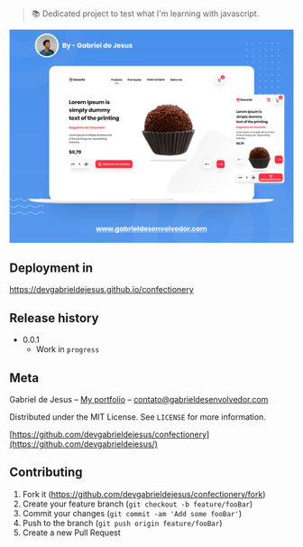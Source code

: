 > 📚 Dedicated project to test what I'm learning with javascript.

![](assets/web-preview.svg)

## Deployment in
https://devgabrieldejesus.github.io/confectionery

## Release history

* 0.0.1
    * Work in `progress`

## Meta

Gabriel de Jesus – [My portfolio](https://www.gabrieldesenvolvedor.com/) – contato@gabrieldesenvolvedor.com

Distributed under the MIT License. See `LICENSE` for more information.

[https://github.com/devgabrieldejesus/confectionery](https://github.com/devgabrieldejesus/)

## Contributing

1. Fork it (<https://github.com/devgabrieldejesus/confectionery/fork>)
2. Create your feature branch (`git checkout -b feature/fooBar`)
3. Commit your changes (`git commit -am 'Add some fooBar'`)
4. Push to the branch (`git push origin feature/fooBar`)
5. Create a new Pull Request
